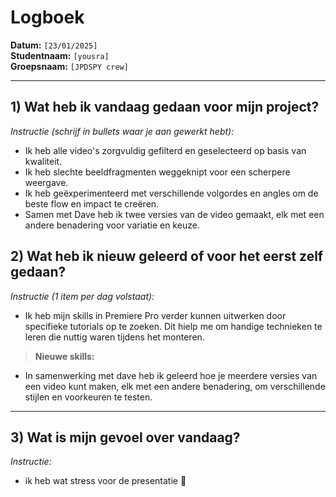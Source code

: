# Logboek

**Datum:** `[23/01/2025]`  
**Studentnaam:** `[yousra]`  
**Groepsnaam:** `[JPDSPY crew]`

---

## 1) Wat heb ik vandaag gedaan voor mijn project?

_Instructie (schrijf in bullets waar je aan gewerkt hebt):_

- Ik heb alle video's zorgvuldig gefilterd en geselecteerd op basis van kwaliteit.
- Ik heb slechte beeldfragmenten weggeknipt voor een scherpere weergave.
- Ik heb geëxperimenteerd met verschillende volgordes en angles om de beste flow en impact te creëren.
- Samen met Dave heb ik twee versies van de video gemaakt, elk met een andere benadering voor variatie en keuze.

## 2) Wat heb ik nieuw geleerd of voor het eerst zelf gedaan?

_Instructie (1 item per dag volstaat):_

- Ik heb mijn skills in Premiere Pro verder kunnen uitwerken door specifieke tutorials op te zoeken. Dit hielp me om handige technieken te leren die nuttig waren tijdens het monteren.

> **Nieuwe skills:**

- In samenwerking met dave heb ik geleerd hoe je meerdere versies van een video kunt maken, elk met een andere benadering, om verschillende stijlen en voorkeuren te testen.

---

## 3) Wat is mijn gevoel over vandaag?

_Instructie:_

- ik heb wat stress voor de presentatie 🥲
